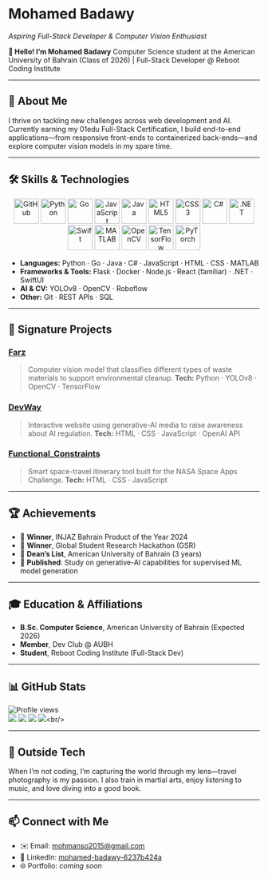 # Mohamed Badawy

*Aspiring Full-Stack Developer & Computer Vision Enthusiast*

**👋 Hello! I’m Mohamed Badawy**
Computer Science student at the American University of Bahrain (Class of 2026) | Full-Stack Developer @ Reboot Coding Institute

---

## 🚀 About Me

I thrive on tackling new challenges across web development and AI. Currently earning my 01edu Full-Stack Certification, I build end-to-end applications—from responsive front-ends to containerized back-ends—and explore computer vision models in my spare time.

---

## 🛠️ Skills & Technologies

<p align="center">
  <img src="https://cdn.jsdelivr.net/gh/devicons/devicon/icons/github/github-original.svg" alt="GitHub" width="50"/>
  <img src="https://cdn.jsdelivr.net/gh/devicons/devicon/icons/python/python-original.svg" alt="Python" width="50"/>
  <img src="https://cdn.jsdelivr.net/gh/devicons/devicon/icons/go/go-original.svg" alt="Go" width="50"/>
  <img src="https://cdn.jsdelivr.net/gh/devicons/devicon/icons/javascript/javascript-original.svg" alt="JavaScript" width="50"/>
  <img src="https://cdn.jsdelivr.net/gh/devicons/devicon/icons/java/java-original.svg" alt="Java" width="50"/>
  <img src="https://cdn.jsdelivr.net/gh/devicons/devicon/icons/html5/html5-original.svg" alt="HTML5" width="50"/>
  <img src="https://cdn.jsdelivr.net/gh/devicons/devicon/icons/css3/css3-original.svg" alt="CSS3" width="50"/>
  <img src="https://cdn.jsdelivr.net/gh/devicons/devicon/icons/csharp/csharp-original.svg" alt="C#" width="50"/>
  <img src="https://cdn.jsdelivr.net/gh/devicons/devicon/icons/dot-net/dot-net-original.svg" alt=".NET" width="50"/>
  <img src="https://cdn.jsdelivr.net/gh/devicons/devicon/icons/swift/swift-original.svg" alt="Swift" width="50"/>
  <img src="https://cdn.jsdelivr.net/gh/devicons/devicon/icons/matlab/matlab-original.svg" alt="MATLAB" width="50"/>
  <img src="https://cdn.jsdelivr.net/gh/devicons/devicon/icons/opencv/opencv-original.svg" alt="OpenCV" width="50"/>
  <img src="https://cdn.jsdelivr.net/gh/devicons/devicon/icons/tensorflow/tensorflow-original.svg" alt="TensorFlow" width="50"/>
  <img src="https://cdn.jsdelivr.net/gh/devicons/devicon/icons/pytorch/pytorch-original.svg" alt="PyTorch" width="50"/>
</p>

* **Languages:** Python · Go · Java · C# · JavaScript · HTML · CSS · MATLAB
* **Frameworks & Tools:** Flask · Docker · Node.js · React (familiar) · .NET · SwiftUI
* **AI & CV:** YOLOv8 · OpenCV · Roboflow
* **Other:** Git · REST APIs · SQL

---

## 📂 Signature Projects

### [Farz](https://github.com/m7amd777/Farz)

> Computer vision model that classifies different types of waste materials to support environmental cleanup.
> **Tech:** Python · YOLOv8 · OpenCV · TensorFlow

### [DevWay](https://github.com/m7amd777/DevWay)

> Interactive website using generative-AI media to raise awareness about AI regulation.
> **Tech:** HTML · CSS · JavaScript · OpenAI API

### [Functional\_Constraints](https://github.com/m7amd777/Functional_Constraints)

> Smart space-travel itinerary tool built for the NASA Space Apps Challenge.
> **Tech:** HTML · CSS · JavaScript

---

## 🏆 Achievements

* 🥇 **Winner**, INJAZ Bahrain Product of the Year 2024
* 🥇 **Winner**, Global Student Research Hackathon (GSR)
* 📜 **Dean’s List**, American University of Bahrain (3 years)
* 📖 **Published**: Study on generative-AI capabilities for supervised ML model generation

---

## 🎓 Education & Affiliations

* **B.Sc. Computer Science**, American University of Bahrain (Expected 2026)
* **Member**, Dev Club @ AUBH
* **Student**, Reboot Coding Institute (Full-Stack Dev)

---

## 📊 GitHub Stats

![Profile views](https://komarev.com/ghpvc/?username=m7amd777&label=Profile%20views&color=0e75b6&style=flat)<br/>
![](https://github-readme-streak-stats.herokuapp.com/?user=m7amd777&hide_border=false)
![](https://github-readme-stats.vercel.app/api?username=m7amd777&show_icons=true)
![](https://github-readme-stats.vercel.app/api/top-langs/?username=m7amd777&hide_border=false&include_all_commits=true&count_private=true&layout=compact)
[![](https://leetcode-stats.vercel.app/api?username=M7mdJava01)]([https://github.com/JeremyTsaii/leetcode-stats](https://leetcode.com/M7mdJava01/))<br/>

---

## 🌟 Outside Tech

When I’m not coding, I’m capturing the world through my lens—travel photography is my passion. I also train in martial arts, enjoy listening to music, and love diving into a good book.

---

## 📫 Connect with Me

* ✉️ Email: [mohmanso2015@gmail.com](mailto:mohmanso2015@gmail.com)
* 🔗 LinkedIn: [mohamed-badawy-6237b424a](https://www.linkedin.com/in/mohamed-badawy-6237b424a)
* 🌐 Portfolio: *coming soon*

<!-- Feel free to add your Twitter, personal website, or any other links here. -->
